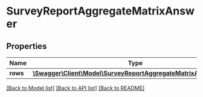 # SurveyReportAggregateMatrixAnswer

## Properties
Name | Type | Description | Notes
------------ | ------------- | ------------- | -------------
**rows** | [**\Swagger\Client\Model\SurveyReportAggregateMatrixAnswerRows[]**](SurveyReportAggregateMatrixAnswerRows.md) |  | 

[[Back to Model list]](../README.md#documentation-for-models) [[Back to API list]](../README.md#documentation-for-api-endpoints) [[Back to README]](../README.md)


